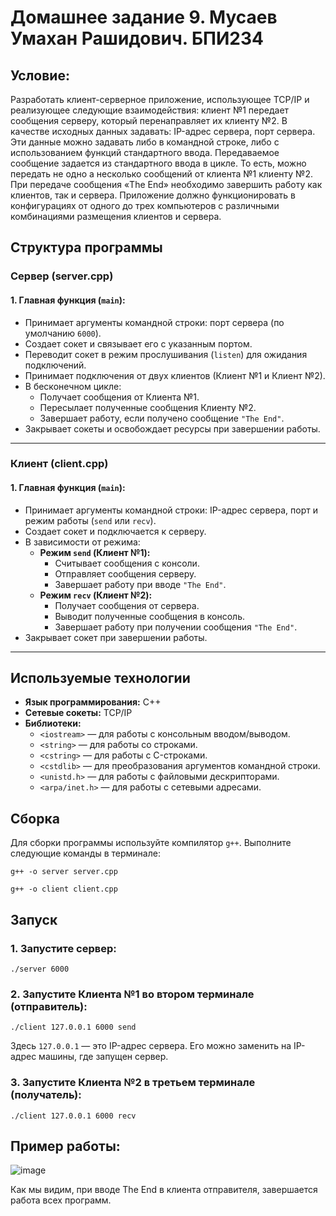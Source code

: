 # Домашнее задание 9. Мусаев Умахан Рашидович. БПИ234

## Условие:
Разработать клиент-серверное приложение, использующее TCP/IP и реализующее следующие взаимодействия: клиент №1 передает сообщения серверу, который перенаправляет их клиенту №2. В качестве исходных данных задавать: IP-адрес сервера, порт сервера. Эти данные можно задавать либо в командной строке, либо с использованием функций стандартного ввода.
Передаваемое сообщение задается из стандартного ввода в цикле. То есть, можно передать не одно а несколько сообщений от клиента №1 клиенту №2. При передаче сообщения «The End» необходимо завершить работу как клиентов, так и сервера.
Приложение должно функционировать в конфигурациях от одного до трех компьютеров с различными комбинациями размещения клиентов и сервера.

## Структура программы

### Сервер (server.cpp)

#### 1. Главная функция (`main`):
- Принимает аргументы командной строки: порт сервера (по умолчанию `6000`).
- Создает сокет и связывает его с указанным портом.
- Переводит сокет в режим прослушивания (`listen`) для ожидания подключений.
- Принимает подключения от двух клиентов (Клиент №1 и Клиент №2).
- В бесконечном цикле:
  - Получает сообщения от Клиента №1.
  - Пересылает полученные сообщения Клиенту №2.
  - Завершает работу, если получено сообщение `"The End"`.
- Закрывает сокеты и освобождает ресурсы при завершении работы.

---

### Клиент (client.cpp)

#### 1. Главная функция (`main`):
- Принимает аргументы командной строки: IP-адрес сервера, порт и режим работы (`send` или `recv`).
- Создает сокет и подключается к серверу.
- В зависимости от режима:
  - **Режим `send` (Клиент №1):**
    - Считывает сообщения с консоли.
    - Отправляет сообщения серверу.
    - Завершает работу при вводе `"The End"`.
  - **Режим `recv` (Клиент №2):**
    - Получает сообщения от сервера.
    - Выводит полученные сообщения в консоль.
    - Завершает работу при получении сообщения `"The End"`.
- Закрывает сокет при завершении работы.

---

## Используемые технологии
- **Язык программирования:** C++
- **Сетевые сокеты:** TCP/IP
- **Библиотеки:**
  - `<iostream>` — для работы с консольным вводом/выводом.
  - `<string>` — для работы со строками.
  - `<cstring>` — для работы с C-строками.
  - `<cstdlib>` — для преобразования аргументов командной строки.
  - `<unistd.h>` — для работы с файловыми дескрипторами.
  - `<arpa/inet.h>` — для работы с сетевыми адресами.
 



## Сборка
Для сборки программы используйте компилятор `g++`. Выполните следующие команды в терминале:

`g++ -o server server.cpp`

`g++ -o client client.cpp`


## Запуск

### 1. Запустите сервер:

`./server 6000`

### 2. Запустите Клиента №1 во втором терминале (отправитель):

`./client 127.0.0.1 6000 send`

   Здесь `127.0.0.1` — это IP-адрес сервера. Его можно заменить на IP-адрес машины, где запущен сервер.

### 3. Запустите Клиента №2 в третьем терминале (получатель):

`./client 127.0.0.1 6000 recv`


## Пример работы:

![image](https://github.com/user-attachments/assets/28512d01-2c44-48a7-a899-2c8605732805)

Как мы видим, при вводе The End в клиента отправителя, завершается работа всех программ.
